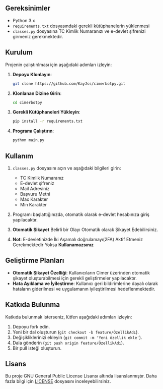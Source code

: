 ## Gereksinimler

- Python 3.x
- `requirements.txt` dosyasındaki gerekli kütüphanelerin yüklenmesi
- `classes.py` dosyasına TC Kimlik Numaranızı ve e-devlet şifrenizi girmeniz gerekmektedir.

## Kurulum

Projenin çalıştırılması için aşağıdaki adımları izleyin:

1. **Depoyu Klonlayın**:
   ```bash
   git clone https://github.com/KayJss/cimerbotpy.git
   ```
2. **Klonlanan Dizine Girin**:
   ```bash
   cd cimerbotpy
   ```
3. **Gerekli Kütüphaneleri Yükleyin**:
   ```bash
   pip install -r requirements.txt
   ```
4. **Programı Çalıştırın**:
   ```bash
   python main.py
   ```

## Kullanım

1. `classes.py` dosyasını açın ve aşağıdaki bilgileri girin:
   - TC Kimlik Numaranız
   - E-devlet şifreniz
   - Mail Adresiniz
   - Başvuru Metni
   - Max Karakter
   - Min Karakter

2. Programı başlattığınızda, otomatik olarak e-devlet hesabınıza giriş yapılacaktır.

3. **Otomatik Şikayet** Belirli bir Olayı Otomatik olarak Şikayet Edebilirsiniz.

4. **Not**: E-devletinizde İki Aşamalı doğrulamayı(2FA) Aktif Etmeniz Gerekmektedir Yoksa **Kullanamazsınız**

## Geliştirme Planları

- **Otomatik Şikayet Özelliği**: Kullanıcıların Cimer üzerinden otomatik şikayet oluşturabilmesi için gerekli geliştirmeler yapılacaktır.
- **Hata Ayıklama ve İyileştirme**: Kullanıcı geri bildirimlerine dayalı olarak hataların giderilmesi ve uygulamanın iyileştirilmesi hedeflenmektedir.

## Katkıda Bulunma

Katkıda bulunmak isterseniz, lütfen aşağıdaki adımları izleyin:

1. Depoyu fork edin.
2. Yeni bir dal oluşturun (`git checkout -b feature/ÖzellikAdı`).
3. Değişikliklerinizi ekleyin (`git commit -m 'Yeni özellik ekle'`).
4. Dala gönderin (`git push origin feature/ÖzellikAdı`).
5. Bir pull isteği oluşturun.

## Lisans

Bu proje GNU General Public License Lisansı altında lisanslanmıştır. Daha fazla bilgi için [LICENSE](LICENSE) dosyasını inceleyebilirsiniz.
